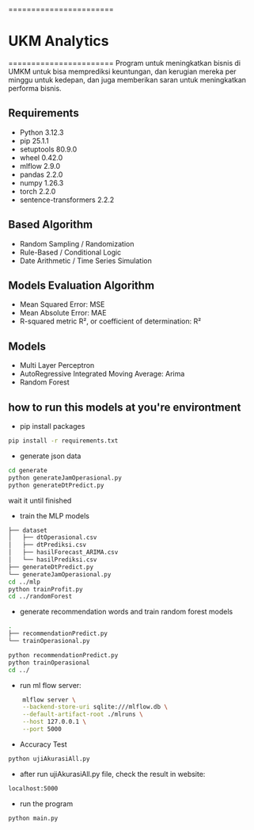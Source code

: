 =======================
# UKM Analytics
=======================
Program untuk meningkatkan bisnis di UMKM untuk bisa memprediksi keuntungan, dan kerugian mereka per minggu untuk kedepan, dan juga memberikan saran untuk meningkatkan performa bisnis.

## Requirements
-   Python 3.12.3
-   pip 25.1.1
-   setuptools 80.9.0
-   wheel 0.42.0
-   mlflow 2.9.0
-   pandas 2.2.0
-   numpy 1.26.3
-   torch 2.2.0
-   sentence-transformers 2.2.2

## Based Algorithm
-   Random Sampling / Randomization
-   Rule-Based / Conditional Logic
-   Date Arithmetic / Time Series Simulation

## Models Evaluation Algorithm
-   Mean Squared Error: MSE
-   Mean Absolute Error: MAE
-   R-squared metric R², or coefficient of determination: R²

## Models
-   Multi Layer Perceptron
-   AutoRegressive Integrated Moving Average: Arima
-   Random Forest

## how to run this models at you're environtment
- pip install packages
```bash
pip install -r requirements.txt
```

- generate json data
```bash
cd generate
python generateJamOperasional.py
python generateDtPredict.py
```
wait it until finished

- train the MLP models 
```bash
├── dataset
│   ├── dtOperasional.csv
│   ├── dtPrediksi.csv
│   ├── hasilForecast_ARIMA.csv
│   └── hasilPrediksi.csv
├── generateDtPredict.py
└── generateJamOperasional.py
cd ../mlp
python trainProfit.py
cd ../randomForest
```

- generate recommendation words and train random forest models
```bash
.
├── recommendationPredict.py
└── trainOperasional.py

python recommendationPredict.py
python trainOperasional
cd ../
```

- run ml flow server:
```bash
    mlflow server \
    --backend-store-uri sqlite:///mlflow.db \
    --default-artifact-root ./mlruns \
    --host 127.0.0.1 \
    --port 5000
```

- Accuracy Test
```bash
python ujiAkurasiAll.py
```
- after run ujiAkurasiAll.py file, check the result in website:
```bash
localhost:5000
```
-   run the program
```bash
python main.py
```